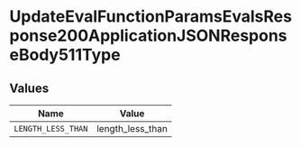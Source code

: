 # UpdateEvalFunctionParamsEvalsResponse200ApplicationJSONResponseBody511Type


## Values

| Name               | Value              |
| ------------------ | ------------------ |
| `LENGTH_LESS_THAN` | length_less_than   |